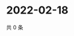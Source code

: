 # 2022-02-18

共 0 条

<!-- BEGIN WEIBO -->
<!-- 最后更新时间 Fri Feb 18 2022 02:01:26 GMT+0800 (China Standard Time) -->

<!-- END WEIBO -->
